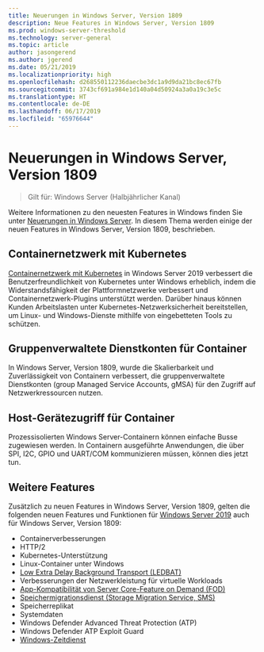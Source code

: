 ```yaml
---
title: Neuerungen in Windows Server, Version 1809
description: Neue Features in Windows Server, Version 1809
ms.prod: windows-server-threshold
ms.technology: server-general
ms.topic: article
author: jasongerend
ms.author: jgerend
ms.date: 05/21/2019
ms.localizationpriority: high
ms.openlocfilehash: d268550112236daecbe3dc1a9d9da21bc8ec67fb
ms.sourcegitcommit: 3743cf691a984e1d140a04d50924a3a0a19c3e5c
ms.translationtype: HT
ms.contentlocale: de-DE
ms.lasthandoff: 06/17/2019
ms.locfileid: "65976644"
---
```

# <a name="whats-new-in-windows-server-version-1809"></a>Neuerungen in Windows Server, Version 1809

>Gilt für: Windows Server (Halbjährlicher Kanal)

Weitere Informationen zu den neuesten Features in Windows finden Sie unter [Neuerungen in Windows Server](whats-new-in-windows-server.md). In diesem Thema werden einige der neuen Features in Windows Server, Version 1809, beschrieben.

## <a name="container-networking-with-kubernetes"></a>Containernetzwerk mit Kubernetes

[Containernetzwerk mit Kubernetes](https://docs.microsoft.com/windows-server/networking/sdn/technologies/containers/container-networking-overview) in Windows Server 2019 verbessert die Benutzerfreundlichkeit von Kubernetes unter Windows erheblich, indem die Widerstandsfähigkeit der Plattformnetzwerke verbessert und Containernetzwerk-Plugins unterstützt werden. Darüber hinaus können Kunden Arbeitslasten unter Kubernetes-Netzwerksicherheit bereitstellen, um Linux- und Windows-Dienste mithilfe von eingebetteten Tools zu schützen.

## <a name="group-managed-service-accounts-for-containers"></a>Gruppenverwaltete Dienstkonten für Container

In Windows Server, Version 1809, wurde die Skalierbarkeit und Zuverlässigkeit von Containern verbessert, die gruppenverwaltete Dienstkonten (group Managed Service Accounts, gMSA) für den Zugriff auf Netzwerkressourcen nutzen. 

## <a name="host-device-access-for-containers"></a>Host-Gerätezugriff für Container

Prozessisolierten Windows Server-Containern können einfache Busse zugewiesen werden. In Containern ausgeführte Anwendungen, die über SPI, I2C, GPIO und UART/COM kommunizieren müssen, können dies jetzt tun.

## <a name="additional-features"></a>Weitere Features
Zusätzlich zu neuen Features in Windows Server, Version 1809, gelten die folgenden neuen Features und Funktionen für [Windows Server 2019](../get-started-19/get-started-19.md) auch für Windows Server, Version 1809:

* Containerverbesserungen
* HTTP/2
* Kubernetes-Unterstützung
* Linux-Container unter Windows
* [Low Extra Delay Background Transport (LEDBAT)](https://blogs.technet.microsoft.com/networking/2018/07/25/ledbat/)
* Verbesserungen der Netzwerkleistung für virtuelle Workloads
* [App-Kompatibilität von Server Core-Feature on Demand (FOD)](https://docs.microsoft.com/windows-server/get-started-19/install-fod-19)
* [Speichermigrationsdienst (Storage Migration Service, SMS)](../storage/whats-new-in-storage.md#storage-spaces-direct)
* Speicherreplikat
* Systemdaten 
* Windows Defender Advanced Threat Protection (ATP)
* Windows Defender ATP Exploit Guard
* [Windows-Zeitdienst](https://docs.microsoft.com/windows-server/networking/windows-time-service/insider-preview)

